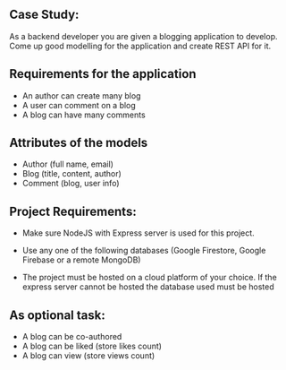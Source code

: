 ## Case Study:
As a backend developer you are given a blogging application to develop. Come up good modelling for the application and create REST API for it.

## Requirements for the application
- An author can create many blog
- A user can comment on a blog
- A blog can have many comments

## Attributes of the models
- Author (full name, email)
- Blog (title, content, author)
- Comment (blog, user info)

## Project Requirements:
- Make sure NodeJS with Express server is used for this project.
- Use any one of the following databases (Google Firestore, Google Firebase or a remote MongoDB)

- The project must be hosted on a cloud platform of your choice. If the express server cannot be hosted the database used must be hosted

## As optional task:
- A blog can be co-authored
- A blog can be liked (store likes count)
- A blog can view (store views count)